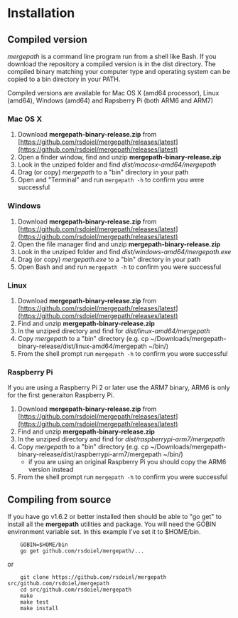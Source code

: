 
# Installation

## Compiled version

*mergepath* is a command line program run from a shell like Bash. If you download the
repository a compiled version is in the dist directory. The compiled binary matching
your computer type and operating system can be copied to a bin directory in your PATH.

Compiled versions are available for Mac OS X (amd64 processor), Linux (amd64), Windows
(amd64) and Rapsberry Pi (both ARM6 and ARM7)

### Mac OS X

1. Download **mergepath-binary-release.zip** from [https://github.com/rsdoiel/mergepath/releases/latest](https://github.com/rsdoiel/mergepath/releases/latest)
2. Open a finder window, find and unzip **mergepath-binary-release.zip**
3. Look in the unziped folder and find *dist/macosx-amd64/mergepath*
4. Drag (or copy) *mergepath* to a "bin" directory in your path
5. Open and "Terminal" and run `mergepath -h` to confirm you were successful

### Windows

1. Download **mergepath-binary-release.zip** from [https://github.com/rsdoiel/mergepath/releases/latest](https://github.com/rsdoiel/mergepath/releases/latest)
2. Open the file manager find and unzip **mergepath-binary-release.zip**
3. Look in the unziped folder and find *dist/windows-amd64/mergepath.exe*
4. Drag (or copy) *mergepath.exe* to a "bin" directory in your path
5. Open Bash and and run `mergepath -h` to confirm you were successful

### Linux

1. Download **mergepath-binary-release.zip** from [https://github.com/rsdoiel/mergepath/releases/latest](https://github.com/rsdoiel/mergepath/releases/latest)
2. Find and unzip **mergepath-binary-release.zip**
3. In the unziped directory and find for *dist/linux-amd64/mergepath*
4. Copy *mergepath* to a "bin" directory (e.g. cp ~/Downloads/mergepath-binary-release/dist/linux-amd64/mergepath ~/bin/)
5. From the shell prompt run `mergepath -h` to confirm you were successful

### Raspberry Pi

If you are using a Raspberry Pi 2 or later use the ARM7 binary, ARM6 is only for the first generaiton Raspberry Pi.

1. Download **mergepath-binary-release.zip** from [https://github.com/rsdoiel/mergepath/releases/latest](https://github.com/rsdoiel/mergepath/releases/latest)
2. Find and unzip **mergepath-binary-release.zip**
3. In the unziped directory and find for *dist/raspberrypi-arm7/mergepath*
4. Copy *mergepath* to a "bin" directory (e.g. cp ~/Downloads/mergepath-binary-release/dist/raspberrypi-arm7/mergepath ~/bin/)
    + if you are using an original Raspberry Pi you should copy the ARM6 version instead
5. From the shell prompt run `mergepath -h` to confirm you were successful


## Compiling from source

If you have go v1.6.2 or better installed then should be able to "go get" to install all the **mergepath** utilities and
package. You will need the GOBIN environment variable set. In this example I've set it to $HOME/bin.

```
    GOBIN=$HOME/bin
    go get github.com/rsdoiel/mergepath/...
```

or

```
    git clone https://github.com/rsdoiel/mergepath src/github.com/rsdoiel/mergepath
    cd src/github.com/rsdoiel/mergepath
    make
    make test
    make install
```

